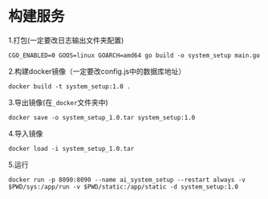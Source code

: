 # 构建服务
1.打包(一定要改日志输出文件夹配置)
```
CGO_ENABLED=0 GOOS=linux GOARCH=amd64 go build -o system_setup main.go
```
2.构建docker镜像（一定要改config.js中的数据库地址）
```
docker build -t system_setup:1.0 .
```
3.导出镜像(在`_docker`文件夹中)
```
docker save -o system_setup_1.0.tar system_setup:1.0
```
4.导入镜像
```docker
docker load -i system_setup_1.0.tar
```
5.运行
```docker
docker run -p 8090:8090 --name ai_system_setup --restart always -v $PWD/sys:/app/run -v $PWD/static:/app/static -d system_setup:1.0
```